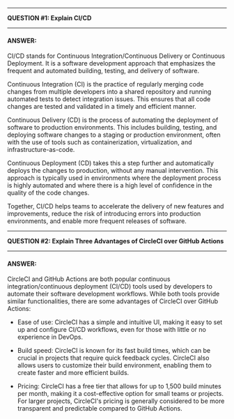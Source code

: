 ___
**QUESTION #1: Explain CI/CD**
___

#### **ANSWER:**

CI/CD stands for Continuous Integration/Continuous Delivery or Continuous Deployment. It is a software development approach that emphasizes the frequent and automated building, testing, and delivery of software.

Continuous Integration (CI) is the practice of regularly merging code changes from multiple developers into a shared repository and running automated tests to detect integration issues. This ensures that all code changes are tested and validated in a timely and efficient manner.

Continuous Delivery (CD) is the process of automating the deployment of software to production environments. This includes building, testing, and deploying software changes to a staging or production environment, often with the use of tools such as containerization, virtualization, and infrastructure-as-code.

Continuous Deployment (CD) takes this a step further and automatically deploys the changes to production, without any manual intervention. This approach is typically used in environments where the deployment process is highly automated and where there is a high level of confidence in the quality of the code changes.

Together, CI/CD helps teams to accelerate the delivery of new features and improvements, reduce the risk of introducing errors into production environments, and enable more frequent releases of software.

___
**QUESTION #2: Explain Three Advantages of CircleCI over GitHub Actions**
___

#### **ANSWER:**

CircleCI and GitHub Actions are both popular continuous integration/continuous deployment (CI/CD) tools used by developers to automate their software development workflows. While both tools provide similar functionalities, there are some advantages of CircleCI over GitHub Actions:

* Ease of use: CircleCI has a simple and intuitive UI, making it easy to set up and configure CI/CD workflows, even for those with little or no experience in DevOps.

* Build speed: CircleCI is known for its fast build times, which can be crucial in projects that require quick feedback cycles. CircleCI also allows users to customize their build environment, enabling them to create faster and more efficient builds.
 

* Pricing: CircleCI has a free tier that allows for up to 1,500 build minutes per month, making it a cost-effective option for small teams or projects. For larger projects, CircleCI's pricing is generally considered to be more transparent and predictable compared to GitHub Actions.
